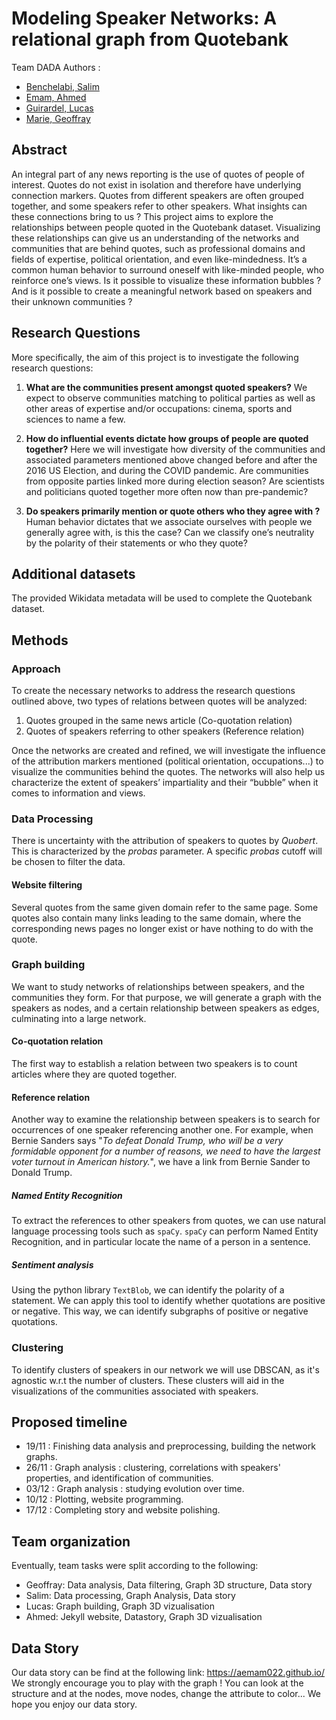 # Modeling Speaker Networks: A relational graph from Quotebank

Team DADA
Authors : 
- [Benchelabi, Salim](salim.benchelabi@epfl.ch)
- [Emam, Ahmed](ahmed.emam@epfl.ch)
- [Guirardel, Lucas](lucas.guirardel@epfl.ch)
- [Marie, Geoffray ](geoffray.marie@epfl.ch)

## Abstract

An integral part of any news reporting is the use of quotes of people of interest. Quotes do not exist in isolation and therefore have underlying connection markers.  Quotes from different speakers are often grouped together, and some speakers refer to other speakers. What insights can these connections bring to us ?
This project aims to explore the relationships between people quoted in the Quotebank dataset. Visualizing these relationships can give us an understanding of the networks and communities that are behind quotes, such as professional domains and fields of expertise, political orientation, and even like-mindedness. It’s a common human behavior to surround oneself with like-minded people, who reinforce one’s views. Is it possible to visualize these information bubbles ? And is it possible to create a meaningful network based on speakers and their unknown communities ?

## Research Questions 

More specifically, the aim of this project is to investigate the following research questions: 

1. **What are the communities present amongst quoted speakers?**
	We expect to observe communities matching to political parties as well as other areas of expertise and/or occupations: cinema, sports and sciences to name a few.


    
2. **How do influential events dictate how groups of people are quoted together?**
	Here we will investigate how diversity of the communities and associated parameters mentioned above changed before and after the 2016 US Election, and during the COVID pandemic. 
	Are communities from opposite parties linked more during election season?
    Are scientists and politicians quoted together more often now than pre-pandemic? 
3. **Do speakers primarily mention or quote others who they agree with ?**
	Human behavior dictates that we associate ourselves with people we generally agree with, is this the case? Can we classify one’s neutrality by the polarity of their statements or who they quote?
    




## Additional datasets

The provided Wikidata metadata will be used to complete the Quotebank dataset.

## Methods

### Approach

To create the necessary networks to address the research questions outlined above, two types of relations between quotes will be analyzed: 

1. Quotes grouped in the same news article (Co-quotation relation)
2. Quotes of speakers referring to other speakers (Reference relation)

Once the networks are created and refined, we will investigate the influence of the attribution markers mentioned (political orientation, occupations...) to visualize the communities behind the quotes. The networks will also help us characterize the extent of speakers’ impartiality and their “bubble” when it comes to information and views. 

### Data Processing

There is uncertainty with the attribution of speakers to quotes by *Quobert*. This is characterized by the *probas* parameter. A specific *probas* cutoff will be chosen to filter the data.
<!-- along with any errors found in the data as those listed below for example. -->

#### Website filtering

Several quotes from the same given domain refer to the same page. Some quotes also contain many links leading to the same domain, where the corresponding news pages no longer exist or have nothing to do with the quote.

### Graph building

We want to study networks of relationships between speakers, and the communities they form. For that purpose, we will generate a graph with the speakers as nodes, and a certain relationship between speakers as edges, culminating into a large network.

#### Co-quotation relation

The first way to establish a relation between two speakers is to count articles where they are quoted together. 
<!-- If this results in multimodal data we will then investigate the relationship of quotes in the same article through the lens of the group they pertain to: political party, occupation and so on.  -->

#### Reference relation

Another way to examine the relationship between speakers is to search for occurrences of one speaker referencing another one. For example, when Bernie Sanders says "*To defeat Donald Trump, who will be a very formidable opponent for a number of reasons, we need to have the largest voter turnout in American history.*", we have a link from Bernie Sander to Donald Trump. 

##### Named Entity Recognition

To extract the references to other speakers from quotes, we can use natural language processing tools such as `spaCy`. `spaCy` can perform Named Entity Recognition, and in particular locate the name of a person in a sentence.

##### Sentiment analysis

Using the python library `TextBlob`, we can identify the polarity of a statement. 
We can apply this tool to identify whether quotations are positive or negative. This way, we can identify subgraphs of positive or negative quotations.

### Clustering

To identify clusters of speakers in our network we will use DBSCAN, as it's agnostic w.r.t the number of clusters. These clusters will aid in the visualizations of the communities associated with speakers.

## Proposed timeline

* 19/11 : Finishing data analysis and preprocessing, building the network graphs.
* 26/11 : Graph analysis : clustering, correlations with speakers' properties, and identification of communities. 
* 03/12 : Graph analysis : studying evolution over time. 
* 10/12 : Plotting, website programming.
* 17/12 : Completing story and website polishing.


## Team organization

Eventually, team tasks were split according to the following:

* Geoffray: Data analysis, Data filtering, Graph 3D structure, Data story
* Salim: Data processing, Graph Analysis, Data story
* Lucas: Graph building, Graph 3D vizualisation
* Ahmed: Jekyll website, Datastory, Graph 3D vizualisation

## Data Story

Our data story can be find at the following link: https://aemam022.github.io/
We strongly encourage you to play with the graph ! You can look at the structure and at the nodes, move nodes, change the attribute to color...
We hope you enjoy our data story.


